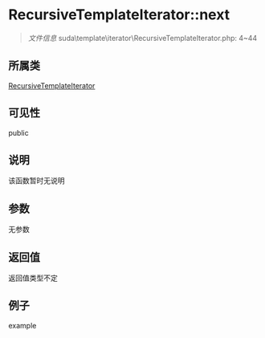 # RecursiveTemplateIterator::next

> *文件信息* suda\template\iterator\RecursiveTemplateIterator.php: 4~44
## 所属类 

[RecursiveTemplateIterator](../RecursiveTemplateIterator.md)

## 可见性

  public  
## 说明

该函数暂时无说明

## 参数

无参数
## 返回值
返回值类型不定
## 例子

example